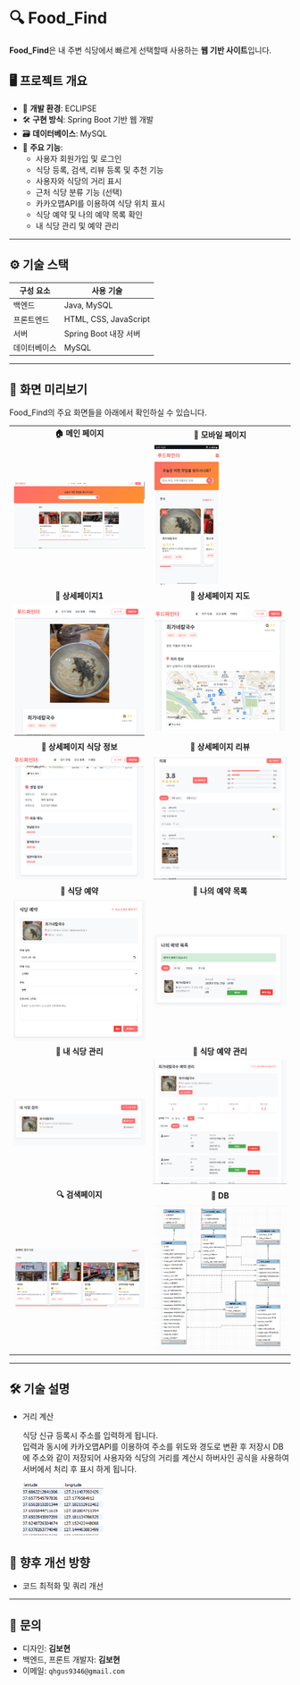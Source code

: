 # 🔍 Food_Find

**Food_Find**은 내 주변 식당에서 빠르게 선택할때 사용하는 **웹 기반 사이트**입니다.  

## 🖥️ 프로젝트 개요

- 🧩 **개발 환경**: ECLIPSE
- 🛠️ **구현 방식**: Spring Boot 기반 웹 개발
- 🗃️ **데이터베이스**: MySQL
- 🎯 **주요 기능**:
  - 사용자 회원가입 및 로그인
  - 식당 등록, 검색, 리뷰 등록 및 추천 기능
  - 사용자와 식당의 거리 표시
  - 근처 식당 분류 기능 (선택)
  - 카카오맵API를 이용하여 식당 위치 표시
  - 식당 예약 및 나의 예약 목록 확인
  - 내 식당 관리 및 예약 관리

---

## ⚙️ 기술 스택

| 구성 요소      | 사용 기술                |
|----------------|--------------------------|
| 백엔드         | Java, MySQL               |
| 프론트엔드     | HTML, CSS, JavaScript    |
| 서버           | Spring Boot 내장 서버     |
| 데이터베이스    | MySQL                    |

---

## 🌄 화면 미리보기

Food_Find의 주요 화면들을 아래에서 확인하실 수 있습니다.

<table>
  <tr>
    <td align="center"><b>🏠 메인 페이지</b></td>
    <td align="center"><b>📱 모바일 페이지</b></td>
  </tr>
  <tr>
    <td><img src="./images/메인페이지.png" width="100%"></td>
    <td><img src="./images/메인페이지 모바일.png" width="50%"></td>
  </tr>
  <tr>
    <td align="center"><b>📄 상세페이지1</b></td>
    <td align="center"><b>📄 상세페이지 지도</b></td>
  </tr>
  <tr>
    <td><img src="./images/상세페이지1.png" width="100%"></td>
    <td><img src="./images/상세페이지 지도.png" width="100%"></td>
  </tr>
  <tr>
    <td align="center"><b>📄 상세페이지 식당 정보</b></td>
    <td align="center"><b>📄 상세페이지 리뷰</b></td>
  </tr>
  <tr>
    <td><img src="./images/상세페이지 식당 정보.png" width="100%"></td>
    <td><img src="./images/상세페이지 리뷰.png" width="100%"></td>
  </tr>
    <tr>
    <td align="center"><b>📄 식당 예약</b></td>
    <td align="center"><b>📄 나의 예약 목록</b></td>
  </tr>
  <tr>
    <td><img src="./images/식당 예약.png" width="100%"></td>
    <td><img src="./images/나의 예약 목록.png" width="100%"></td>
  </tr>
    <tr>
    <td align="center"><b>📄 내 식당 관리</b></td>
    <td align="center"><b>📄 식당 예약 관리</b></td>
  </tr>
  <tr>
    <td><img src="./images/내 식당 관리.png" width="100%"></td>
    <td><img src="./images/예약 관리.png" width="100%"></td>
  </tr>
    <tr>
    <td align="center"><b>🔍 검색페이지</b></td>
    <td align="center"><b>💾 DB</b></td>
  </tr>
  <tr>
    <td><img src="./images/검색페이지.png" width="100%"></td>
    <td><img src="./images/데이터베이스1.png" width="100%"></td>
  </tr>
</table>

---

## 🛠️ 기술 설명

- 거리 계산
  
  식당 신규 등록시 주소를 입력하게 됩니다.<br/> 입력과 동시에 카카오맵API를 이용하여 주소를 위도와 경도로 변환 후
  저장시 DB에 주소와 같이 저장되어 사용자와 식당의 거리를 계산시 하버사인 공식을 사용하여 서버에서 처리 후 표시 하게 됩니다.
    <tr>
    <td><img src="./images/위도 경도.png" width="30%"></td>
  </tr>
## 📌 향후 개선 방향

- 코드 최적화 및 쿼리 개선

---

## 📮 문의

- 디자인: **김보현**
- 백엔드, 프론트 개발자: **김보현**  
- 이메일: `qhgus9346@gmail.com`
